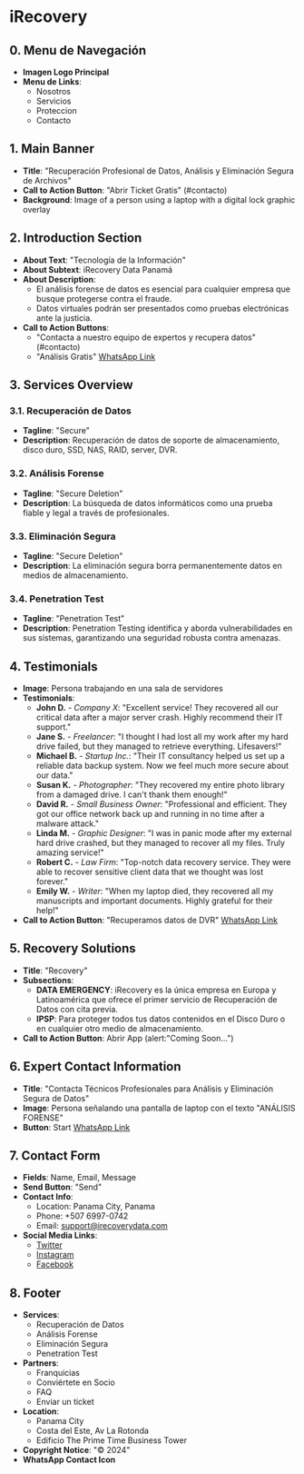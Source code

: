 # iRecovery

## 0. Menu de Navegación
- **Imagen Logo Principal**
- **Menu de Links**: 
  - Nosotros
  - Servicios
  - Proteccion
  - Contacto

## 1. Main Banner
- **Title**: "Recuperación Profesional de Datos, Análisis y Eliminación Segura de Archivos"
- **Call to Action Button**: "Abrir Ticket Gratis" (#contacto)
- **Background**: Image of a person using a laptop with a digital lock graphic overlay

## 2. Introduction Section
- **About Text**: "Tecnología de la Información"
- **About Subtext**: iRecovery Data Panamá
- **About Description**: 
  - El análisis forense de datos es esencial para cualquier empresa que busque protegerse contra el fraude.
  - Datos virtuales podrán ser presentados como pruebas electrónicas ante la justicia.
- **Call to Action Buttons**:
  - "Contacta a nuestro equipo de expertos y recupera datos" (#contacto)
  - "Análisis Gratis" [WhatsApp Link](https://api.whatsapp.com/send?phone=50769970742)

## 3. Services Overview

### 3.1. Recuperación de Datos
- **Tagline**: "Secure"
- **Description**: Recuperación de datos de soporte de almacenamiento, disco duro, SSD, NAS, RAID, server, DVR.

### 3.2. Análisis Forense
- **Tagline**: "Secure Deletion"
- **Description**: La búsqueda de datos informáticos como una prueba fiable y legal a través de profesionales.

### 3.3. Eliminación Segura
- **Tagline**: "Secure Deletion"
- **Description**: La eliminación segura borra permanentemente datos en medios de almacenamiento.

### 3.4. Penetration Test
- **Tagline**: "Penetration Test"
- **Description**: Penetration Testing identifica y aborda vulnerabilidades en sus sistemas, garantizando una seguridad robusta contra amenazas.

## 4. Testimonials
- **Image**: Persona trabajando en una sala de servidores
- **Testimonials**:
  - **John D.** - *Company X*: "Excellent service! They recovered all our critical data after a major server crash. Highly recommend their IT support."
  - **Jane S.** - *Freelancer*: "I thought I had lost all my work after my hard drive failed, but they managed to retrieve everything. Lifesavers!"
  - **Michael B.** - *Startup Inc.*: "Their IT consultancy helped us set up a reliable data backup system. Now we feel much more secure about our data."
  - **Susan K.** - *Photographer*: "They recovered my entire photo library from a damaged drive. I can't thank them enough!"
  - **David R.** - *Small Business Owner*: "Professional and efficient. They got our office network back up and running in no time after a malware attack."
  - **Linda M.** - *Graphic Designer*: "I was in panic mode after my external hard drive crashed, but they managed to recover all my files. Truly amazing service!"
  - **Robert C.** - *Law Firm*: "Top-notch data recovery service. They were able to recover sensitive client data that we thought was lost forever."
  - **Emily W.** - *Writer*: "When my laptop died, they recovered all my manuscripts and important documents. Highly grateful for their help!"
- **Call to Action Button**: "Recuperamos datos de DVR" [WhatsApp Link](https://api.whatsapp.com/send?phone=50769970742&text=DVR)

## 5. Recovery Solutions
- **Title**: "Recovery"
- **Subsections**:
  - **DATA EMERGENCY**: iRecovery es la única empresa en Europa y Latinoamérica que ofrece el primer servicio de Recuperación de Datos con cita previa.
  - **IPSP**: Para proteger todos tus datos contenidos en el Disco Duro o en cualquier otro medio de almacenamiento.
- **Call to Action Button**: Abrir App (alert:"Coming Soon...")

## 6. Expert Contact Information
- **Title**: "Contacta Técnicos Profesionales para Análisis y Eliminación Segura de Datos"
- **Image**: Persona señalando una pantalla de laptop con el texto "ANÁLISIS FORENSE"
- **Button**: Start [WhatsApp Link](https://api.whatsapp.com/send?phone=50769970742&text=Forense)

## 7. Contact Form
- **Fields**: Name, Email, Message
- **Send Button**: "Send"
- **Contact Info**:
  - Location: Panama City, Panama
  - Phone: +507 6997-0742
  - Email: support@irecoverydata.com
- **Social Media Links**:
  - [Twitter](https://www.instagram.com/irecoverypanama/)
  - [Instagram](https://www.instagram.com/irecoverypanama/)
  - [Facebook](https://www.instagram.com/irecoverypanama/)

## 8. Footer
- **Services**:
  - Recuperación de Datos
  - Análisis Forense
  - Eliminación Segura
  - Penetration Test
- **Partners**:
  - Franquicias
  - Conviértete en Socio
  - FAQ
  - Enviar un ticket
- **Location**:
  - Panama City
  - Costa del Este, Av La Rotonda
  - Edificio The Prime Time Business Tower
- **Copyright Notice**: "© 2024"
- **WhatsApp Contact Icon**
